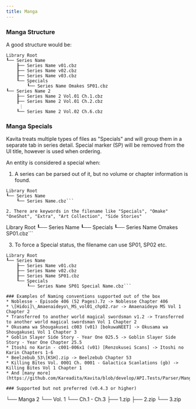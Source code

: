 ```yaml
---
title: Manga
---
```


### Manga Structure
A good structure would be:

```
Library Root
┖── Series Name
    ┠── Series Name v01.cbz
    ┠── Series Name v02.cbz
    ┠── Series Name v03.cbz
    ┖── Specials
        ┖── Series Name Omakes SP01.cbz
┖── Series Name 2
    ┠── Series Name 2 Vol.01 Ch.1.cbz
    ┠── Series Name 2 Vol.01 Ch.2.cbz
     ⋮
    ┖── Series Name 2 Vol.02 Ch.6.cbz
```
 

### Manga Specials

Kavita treats multiple types of files as "Specials" and will group them in a separate tab in series detail. Special marker (SP) will be removed from the UI title, however is used when ordering. 

An entity is considered a special when:

1. A series can be parsed out of it, but no volume or chapter information is found.
```
Library Root
┖── Series Name
    ┖── Series Name.cbz```

2. There are keywords in the filename like "Specials", "Omake" "OneShot", "Extra", "Art Collection", "Side Stories"
```
Library Root
┖── Series Name
    ┖── Specials
        ┖── Series Name Omakes SP01.cbz```

3. To force a Special status, the filename can use SP01, SP02 etc.
```
Library Root
┖── Series Name
    ┠── Series Name v01.cbz
    ┠── Series Name v02.cbz
    ┠── Series Name SP01.cbz
    ┖── Specials
        ┖── Series Name SP01 Special Name.cbz```

### Examples of Naming conventions supported out of the box
* Noblesse - Episode 406 (52 Pages).7z -> Noblesse Chapter 406
* \[Hidoi]\_Amaenaideyo\_MS_vol01_chp02.rar -> Amaenaideyo MS Vol 1 Chapter 2
* Transferred to another world magical swordsman v1.2 -> Transferred to another world magical swordsman Vol 1 Chapter 2
* Okusama wa Shougakusei c003 (v01) [bokuwaNEET] -> Okusama wa Shougakusei Vol 1 Chapter 3
* Goblin Slayer Side Story - Year One 025.5 -> Goblin Slayer Side Story - Year One Chapter 25.5
* Itoshi no Karin - c001-006x1 (v01) [Renzokusei Scans] -> Itoshi no Karin Chapters 1-6
* Beelzebub_53\[KSH].zip -> Beelzebub Chapter 53
* Killing Bites Vol. 0001 Ch. 0001 - Galactica Scanlations (gb) -> Killing Bites Vol 1 Chapter 1
* And [many more](https://github.com/Kareadita/Kavita/blob/develop/API.Tests/Parser/MangaParserTests.cs)...

### Supported but not preferred (v0.4.3 or higher)
```
└── Manga 2
    └── Vol. 1
        └── Ch.1 - Ch.3
            ├── 1.zip
            ├── 2.zip
            └── 3.zip
```            